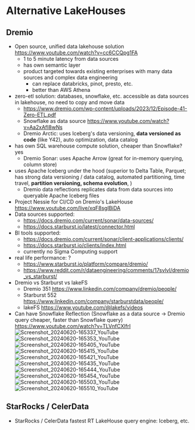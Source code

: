 # Alternative LakeHouses

## Dremio
- Open source, unified data lakehouse solution https://www.youtube.com/watch?v=cc6CCQpg1FA
	- 1 to 5 minute latency from data sources
	- has own semantic layer
	- product targeted towards existing enterprises with many data sources and complex data engineering
 		- can replace databricks, pinot, presto, etc.
   		- better than AWS Athena
- zero-etl solution: databases, snowflake, etc. accessible as data sources in lakehouse, no need to copy and move data
	- https://www.dremio.com/wp-content/uploads/2023/12/Episode-41-Zero-ETL.pdf
	- Snowflake as data source https://www.youtube.com/watch?v=Aa2xAfI8wNs
 	- Dremio Arctic: uses Iceberg's data versioning, ****data versioned as code**** (like Y42), auto optimization, data catalog
- has own SQL warehouse compute solution, cheaper than Snowflake? yes
	- Dremio Sonar: uses Apache Arrow (great for in-memory querying, column store)
- uses Apache Iceberg under the hood (superior to Delta Table, Parquet; has strong data versioning / data catalog, automated partitioning, time travel, ****partition versioning, schema evolution****, )
 	- Dremio data reflections replicates data from data sources into queryable Apache Iceberg files
- Project Nessie for CI/CD on Dremio's LakeHouse https://www.youtube.com/live/xqF8sgIBiDA
- Data sources supported:
	- https://docs.dremio.com/current/sonar/data-sources/
	- https://docs.starburst.io/latest/connector.html
- BI tools supported:
	- https://docs.dremio.com/current/sonar/client-applications/clients/
 	- https://docs.starburst.io/clients/index.html
 	- currently no Sigma Computing support
- real life performance: ?
	- https://www.starburst.io/platform/compare/dremio/
 	- https://www.reddit.com/r/dataengineering/comments/17svlvl/dremio_vs_starburst/
- Dremio vs Starburst vs lakeFS
	- Dremio 351 https://www.linkedin.com/company/dremio/people/
 	- Starburst 552 https://www.linkedin.com/company/starburstdata/people/
  	- lakeFS https://www.youtube.com/@lakefs/videos
- Can have Snowflake Reflection (Snowflake as a data source -> Dremio query cheaper, faster than Snowflake query) https://www.youtube.com/watch?v=TLVnfCXlfrI
![Screenshot_20240620-165337_YouTube](https://github.com/huang-pan/modern-data-stack-2023/assets/10567714/54726359-9890-4540-bc76-ffa6184f89b0)
![Screenshot_20240620-165353_YouTube](https://github.com/huang-pan/modern-data-stack-2023/assets/10567714/437a2f0b-667f-40f9-993c-54694b646d60)
![Screenshot_20240620-165405_YouTube](https://github.com/huang-pan/modern-data-stack-2023/assets/10567714/a2b9450a-0c2e-4cd2-9eaa-b98e605f6662)
![Screenshot_20240620-165415_YouTube](https://github.com/huang-pan/modern-data-stack-2023/assets/10567714/f447286a-d6e9-45bb-81cc-d78aee952bbf)
![Screenshot_20240620-165421_YouTube](https://github.com/huang-pan/modern-data-stack-2023/assets/10567714/98a85129-0a10-430d-bacb-3522da3dd689)
![Screenshot_20240620-165435_YouTube](https://github.com/huang-pan/modern-data-stack-2023/assets/10567714/1caf41ed-d951-4457-bf3d-e26f8aee246b)
![Screenshot_20240620-165444_YouTube](https://github.com/huang-pan/modern-data-stack-2023/assets/10567714/a2451dde-77c8-4f09-9733-01ad7825fcee)
![Screenshot_20240620-165454_YouTube](https://github.com/huang-pan/modern-data-stack-2023/assets/10567714/401d74e3-6ed0-4f46-85ce-f0efb98a13fe)
![Screenshot_20240620-165503_YouTube](https://github.com/huang-pan/modern-data-stack-2023/assets/10567714/5f8ff7d2-f2e6-4bbe-9f65-d13e3df1a733)
![Screenshot_20240620-165510_YouTube](https://github.com/huang-pan/modern-data-stack-2023/assets/10567714/0a6aa249-c493-4773-aebc-4a2e78f71c0b)

## StarRocks / CelerData

- StarRocks / CelerData fastest RT LakeHouse query engine: Iceberg, etc.

